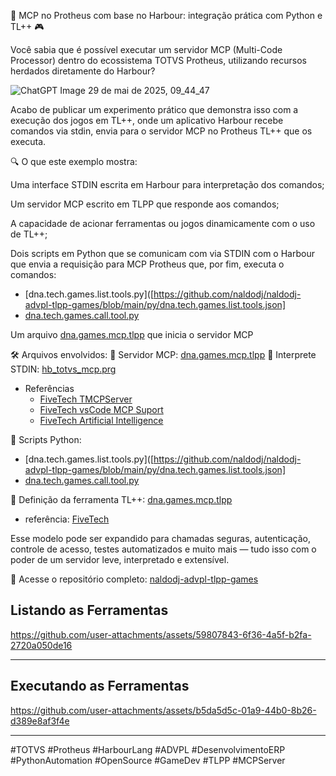 🧠 MCP no Protheus com base no Harbour: integração prática com Python e TL++ 🎮

Você sabia que é possível executar um servidor MCP (Multi-Code Processor) dentro do ecossistema TOTVS Protheus, utilizando recursos herdados diretamente do Harbour?

![ChatGPT Image 29 de mai  de 2025, 09_44_47](https://github.com/user-attachments/assets/62e5eac2-132a-4047-a4d0-a24b7ceac390)

Acabo de publicar um experimento prático que demonstra isso com a execução dos jogos em TL++, onde um aplicativo Harbour recebe comandos via stdin, envia para o servidor MCP no Protheus TL++ que os executa. 

🔍 O que este exemplo mostra:

Uma interface STDIN escrita em Harbour para interpretação dos comandos;

Um servidor MCP escrito em TLPP que responde aos comandos;

A capacidade de acionar ferramentas ou jogos dinamicamente com o uso de TL++;

Dois scripts em Python  que se comunicam com via STDIN com o Harbour que envia a requisição para  MCP Protheus que, por fim, executa o comandos:
  - [dna.tech.games.list.tools.py]([https://github.com/naldodj/naldodj-advpl-tlpp-games/blob/main/py/dna.tech.games.list.tools.json]
  - [dna.tech.games.call.tool.py](https://github.com/naldodj/naldodj-advpl-tlpp-games/blob/main/py/dna.tech.games.call.tool.py)

Um arquivo [dna.games.mcp.tlpp](https://github.com/naldodj/naldodj-advpl-tlpp-games/blob/main/src/mcp/dna.games.mcp.tlpp) que inicia o servidor MCP

🛠️ Arquivos envolvidos:
🧩 Servidor MCP: [dna.games.mcp.tlpp](https://github.com/naldodj/naldodj-advpl-tlpp-games/blob/main/src/mcp/dna.games.mcp.tlpp)
🧩 Interprete STDIN: [hb_totvs_mcp.prg](https://github.com/naldodj/naldodj-advpl-tlpp-games/blob/main/hb/mcp/hb_totvs_mcp.prg)
  - Referências
    - [FiveTech TMCPServer](https://forums.fivetechsupport.com/viewtopic.php?t=45579) 
    - [FiveTech vsCode MCP Suport](https://forums.fivetechsupport.com/viewtopic.php?p=279038&fbclid=IwY2xjawKlMM1leHRuA2FlbQIxMABicmlkETA2Mk4xd3g1dXkyN000NTREAR4fdh9gm-RjZTonmQbVevBSRp3TujM_kExu1lRq-L6FwnrxGBiS3fYNy_jWOA_aem_uMxpNJi83J9wa1ExWjcYNw#p279038)
    - [FiveTech Artificial Intelligence](https://forums.fivetechsupport.com/viewforum.php?f=38&sid=7cf26344253a8322ec414e65674777cd)
  
🐍 Scripts Python: 
  - [dna.tech.games.list.tools.py]([https://github.com/naldodj/naldodj-advpl-tlpp-games/blob/main/py/dna.tech.games.list.tools.json]
  - [dna.tech.games.call.tool.py](https://github.com/naldodj/naldodj-advpl-tlpp-games/blob/main/py/dna.tech.games.call.tool.py)

🧠 Definição da ferramenta TL++: [dna.games.mcp.tlpp](https://github.com/naldodj/naldodj-advpl-tlpp-games/blob/main/src/mcp/dna.games.mcp.tlpp)
  - referência: [FiveTech]()

Esse modelo pode ser expandido para chamadas seguras, autenticação, controle de acesso, testes automatizados e muito mais — tudo isso com o poder de um servidor leve, interpretado e extensível.

🔗 Acesse o repositório completo:
[naldodj-advpl-tlpp-games](https://github.com/naldodj/naldodj-advpl-tlpp-games)

## Listando as Ferramentas
https://github.com/user-attachments/assets/59807843-6f36-4a5f-b2fa-2720a050de16

---

## Executando as Ferramentas
https://github.com/user-attachments/assets/b5da5d5c-01a9-44b0-8b26-d389e8af3f4e

---

#TOTVS #Protheus  #HarbourLang #ADVPL #DesenvolvimentoERP #PythonAutomation  #OpenSource #GameDev #TLPP #MCPServer
